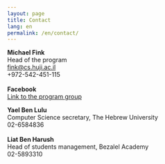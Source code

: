 ```yaml
---
layout: page
title: Contact
lang: en
permalink: /en/contact/
---
```

**Michael Fink**\
Head of the program\
[fink@cs.huji.ac.il](mailto:fink@cs.huji.ac.il)\
+972-542-451-115\
\
**Facebook**\
[Link to the program group](https://www.facebook.com/groups/245308742161814)

**Yael Ben Lulu**\
Computer Science secretary, The Hebrew University\
02-6584836\
\
**Liat Ben Harush**\
Head of students management, Bezalel Academy\
02-5893310